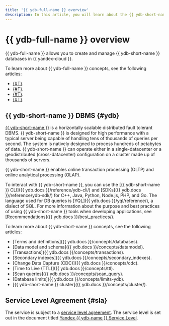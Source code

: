 ```yaml
---
title: '{{ ydb-full-name }} overview'
description: In this article, you will learn about the {{ ydb-short-name }} DBMS and service level agreement.
---
```


# {{ ydb-full-name }} overview

{{ ydb-full-name }} allows you to create and manage {{ ydb-short-name }} databases in {{ yandex-cloud }}.

To learn more about {{ ydb-full-name }} concepts, see the following articles:

* [{#T}](resources.md).
* [{#T}](serverless-and-dedicated.md).
* [{#T}](dynamodb-tables.md).
* [{#T}](limits.md).

## {{ ydb-short-name }} DBMS {#ydb}

[{{ ydb-short-name }}](https://ydb.tech/en) is a horizontally scalable distributed fault tolerant DBMS. {{ ydb-short-name }} is designed for high performance with a typical server being capable of handling tens of thousands of queries per second. The system is natively designed to process hundreds of petabytes of data. {{ ydb-short-name }} can operate either in a single-datacenter or a geodistributed (cross-datacenter) configuration on a cluster made up of thousands of servers.

{{ ydb-short-name }} enables online transaction processing (OLTP) and online analytical processing (OLAP).

To interact with {{ ydb-short-name }}, you can use the [{{ ydb-short-name }} CLI]({{ ydb.docs }}/reference/ydb-cli/) and [SDKs]({{ ydb.docs }}/reference/ydb-sdk/) for C++, Java, Python, Node.js, PHP, and Go. The language used for DB queries is [YQL]({{ ydb.docs }}/yql/reference/), a dialect of SQL. For more information about the purpose and best practices of using {{ ydb-short-name }} tools when developing applications, see [Recommendations]({{ ydb.docs }}/best_practices/).

To learn more about {{ ydb-short-name }} concepts, see the following articles:

* [Terms and definitions]({{ ydb.docs }}/concepts/databases).
* [Data model and schema]({{ ydb.docs }}/concepts/datamodel).
* [Transactions]({{ ydb.docs }}/concepts/transactions).
* [Secondary indexes]({{ ydb.docs }}/concepts/secondary_indexes).
* [Change Data Capture (CDC)]({{ ydb.docs }}/concepts/cdc).
* [Time to Live (TTL)]({{ ydb.docs }}/concepts/ttl).
* [Scan queries]({{ ydb.docs }}/concepts/scan_query).
* [Database limits]({{ ydb.docs }}/concepts/limits-ydb).
* [{{ ydb-short-name }} cluster]({{ ydb.docs }}/concepts/cluster/).

## Service Level Agreement {#sla}

The service is subject to a [service level agreement](https://yandex.com/legal/cloud_sla). The service level is set out in the document titled [Yandex {{ ydb-name }} Service Level](https://yandex.com/legal/cloud_sla_ydb).